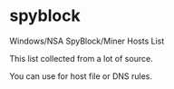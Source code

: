 # spyblock

Windows/NSA SpyBlock/Miner Hosts List 

This list collected from a lot of source.

You can use for host file or DNS rules.
